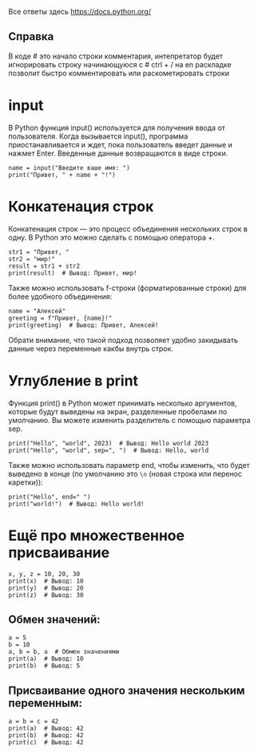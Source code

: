 Все ответы здесь https://docs.python.org/

## Справка
В коде # это начало строки комментария, интепретатор будет игнорировать строку начинающуюся с #
ctrl + / на en раскладке позволит быстро комментировать или раскометировать строки

# input

В Python функция input() используется для получения ввода от пользователя. Когда вызывается input(), программа приостанавливается и ждет, пока пользователь введет данные и нажмет Enter. Введенные данные возвращаются в виде строки.

```
name = input("Введите ваше имя: ")
print("Привет, " + name + "!")
```

# Конкатенация строк

Конкатенация строк — это процесс объединения нескольких строк в одну. В Python это можно сделать с помощью оператора +.

```
str1 = "Привет, "
str2 = "мир!"
result = str1 + str2
print(result)  # Вывод: Привет, мир!
```

Также можно использовать f-строки (форматированные строки) для более удобного объединения:

```
name = "Алексей"
greeting = f"Привет, {name}!"
print(greeting)  # Вывод: Привет, Алексей!
```
Обрати внимание, что такой подход позволяет удобно закидывать данные через переменные какбы внутрь строк.

# Углубление в print

Функция print() в Python может принимать несколько аргументов, которые будут выведены на экран, разделенные пробелами по умолчанию. Вы можете изменить разделитель с помощью параметра sep.
```
print("Hello", "world", 2023)  # Вывод: Hello world 2023
print("Hello", "world", sep=", ")  # Вывод: Hello, world
```
Также можно использовать параметр end, чтобы изменить, что будет выведено в конце (по умолчанию это `\n` (новая строка или перенос каретки)):
```
print("Hello", end=" ")
print("world!")  # Вывод: Hello world!
```

# Ещё про множественное присваивание

```
x, y, z = 10, 20, 30
print(x)  # Вывод: 10
print(y)  # Вывод: 20
print(z)  # Вывод: 30
```
## Обмен значений:
```
a = 5
b = 10
a, b = b, a  # Обмен значениями
print(a)  # Вывод: 10
print(b)  # Вывод: 5
```
## Присваивание одного значения нескольким переменным:
```
a = b = c = 42
print(a)  # Вывод: 42
print(b)  # Вывод: 42
print(c)  # Вывод: 42
```
